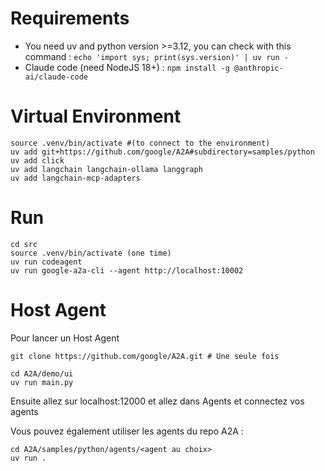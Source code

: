 # Requirements
- You need uv and python version >=3.12, you can check with this command : `echo 'import sys; print(sys.version)' | uv run -`
- Claude code (need NodeJS 18+) : `npm install -g @anthropic-ai/claude-code`


# Virtual Environment

```uv venv .venv
source .venv/bin/activate #(to connect to the environment)
uv add git+https://github.com/google/A2A#subdirectory=samples/python
uv add click
uv add langchain langchain-ollama langgraph
uv add langchain-mcp-adapters
```


# Run
```
cd src
source .venv/bin/activate (one time)
uv run codeagent
uv run google-a2a-cli --agent http://localhost:10002
```


# Host Agent
Pour lancer un Host Agent
```
git clone https://github.com/google/A2A.git # Une seule fois

cd A2A/demo/ui
uv run main.py
```
Ensuite allez sur localhost:12000 et allez dans Agents et connectez vos agents

Vous pouvez également utiliser les agents du repo A2A : 

```
cd A2A/samples/python/agents/<agent au choix>
uv run .
```